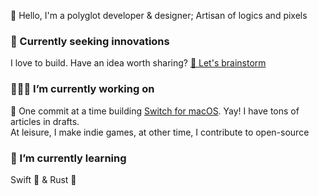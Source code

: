<!--
**ahkohd/ahkohd** is a ✨ _special_ ✨ repository because its `README.md` (this file) appears on your GitHub profile.

Here are some ideas to get you started:

- 🔭 I’m currently working on ...
- 🌱 I’m currently learning ...
- 👯 I’m looking to collaborate on ...
- 🤔 I’m looking for help with ...
- 💬 Ask me about ...
- 📫 How to reach me: ...
- 😄 Pronouns: ...
- ⚡ Fun fact: ...
-->

👋 Hello, I'm a polyglot developer & designer; Artisan of logics and pixels

### 🔮 Currently seeking innovations
I love to build. Have an idea worth sharing? [💬 Let's brainstorm](https://twitter.com/messages/compose?recipient_id=2212463825&text=Hello%2C%20world!)

### 👷🏽‍♂️ I’m currently working on
🌚 One commit at a time building [Switch for macOS](https://get-switch.app). Yay! I have tons of articles in drafts.
<br/> At leisure, I make indie games, at other time, I contribute to open-source

### 🌱 I’m currently learning
Swift 🦅 & Rust 🦀
